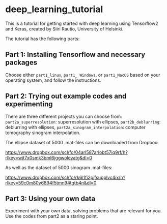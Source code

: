 # deep_learning_tutorial
This is a tutorial for getting started with deep learning using Tensorflow2 and Keras, created by Siiri Rautio, University of Helsinki.

The tutorial has the following parts:

## Part 1: Installing Tensorflow and necessary packages
Choose either ```part1_linux```, ```part1_ Windows```, or ```part1_MacOS``` based on your operating system, and follow the instructions.

## Part 2: Trying out example codes and experimenting
There are three different projects you can choose from:
```part2a_superresolution```: superresolution with ellipses, 
```part2b_deblurring```: deblurring with ellipses, 
```part2a_sinogram_interpolation```: computer tomography sinogram interpolation.

The ellipse dataset of 5000 .mat-files can be downloaded from Dropbox:

https://www.dropbox.com/scl/fo/04arl587arlobt57iq9rf/h?rlkey=wjt7x0smk3bml6jggwoleyatg&dl=0

As well as the dataset of 5000 sinogram .mat-files:

https://www.dropbox.com/scl/fo/rk6l1fi2pjfsupplyc4ix/h?rlkey=59c0m80y6894f5tmn94tgtb4n&dl=0

## Part 3: Using your own data
Experiment with your own data, solving problems that are relevant for you. Use the codes from part2 as a staring point.
